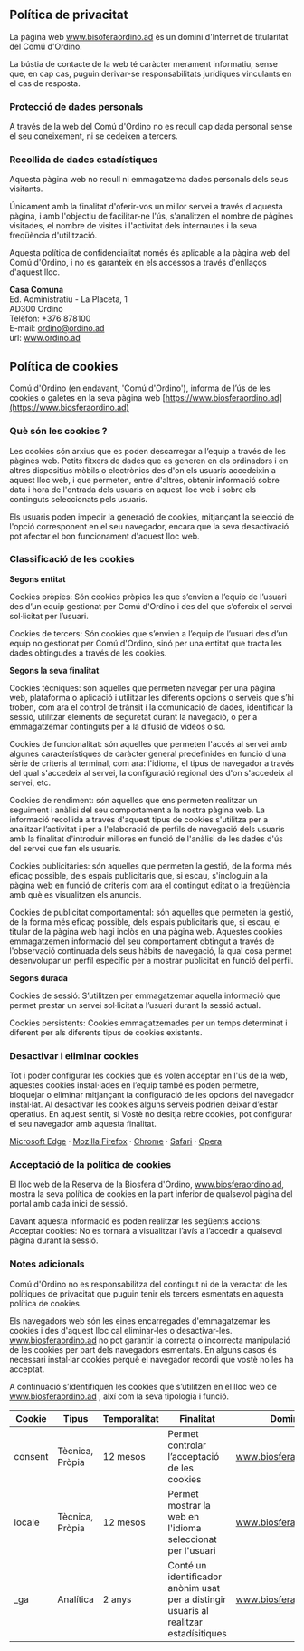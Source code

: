 ## Política de privacitat

La pàgina web www.bisoferaordino.ad és un domini d'Internet de titularitat del Comú d'Ordino.

La bústia de contacte de la web té caràcter merament informatiu, sense que, en cap cas, puguin derivar-se responsabilitats jurídiques vinculants en el cas de resposta.

### Protecció de dades personals

A través de la web del Comú d'Ordino no es recull cap dada personal sense el seu coneixement, ni se cedeixen a tercers.

### Recollida de dades estadístiques

Aquesta pàgina web no recull ni emmagatzema dades personals dels seus visitants.

Únicament amb la finalitat d'oferir-vos un millor servei a través d'aquesta pàgina, i amb l'objectiu de facilitar-ne l'ús, s'analitzen el nombre de pàgines visitades, el nombre de visites i l'activitat dels internautes i la seva freqüència d'utilització.

Aquesta política de confidencialitat només és aplicable a la pàgina web del Comú d'Ordino, i no es garanteix en els accessos a través d'enllaços d'aquest lloc.

**Casa Comuna**  
Ed. Administratiu - La Placeta, 1  
AD300 Ordino  
Telèfon: +376 878100  
E-mail: ordino@ordino.ad  
url: www.ordino.ad  

## Política de cookies

Comú d'Ordino (en endavant, 'Comú d'Ordino'), informa de l’ús de les cookies o galetes en la seva pàgina web [https://www.biosferaordino.ad](https://www.biosferaordino.ad)

### Què són les cookies ?

Les cookies són arxius que es poden descarregar a l’equip a través de les pàgines web. Petits fitxers de dades que es generen en els ordinadors i en altres dispositius mòbils o electrònics des d'on els usuaris accedeixin a aquest lloc web, i que permeten, entre d'altres, obtenir informació sobre data i hora de l'entrada dels usuaris en aquest lloc web i sobre els continguts seleccionats pels usuaris.

Els usuaris poden impedir la generació de cookies, mitjançant la selecció de l'opció corresponent en el seu navegador, encara que la seva desactivació pot afectar el bon funcionament d'aquest lloc web.

### Classificació de les cookies

**Segons entitat**

Cookies pròpies: Són cookies pròpies les que s’envien a l’equip de l’usuari des d’un equip gestionat per Comú d'Ordino i des del que s’ofereix el servei sol·licitat per l’usuari.

Cookies de tercers: Són cookies que s’envien a l’equip de l’usuari des d’un equip no gestionat per Comú d'Ordino, sinó per una entitat que tracta les dades obtingudes a través de les cookies.

**Segons la seva finalitat**

Cookies tècniques: són aquelles que permeten navegar per una pàgina web, plataforma o aplicació i utilitzar les diferents opcions o serveis que s’hi troben, com ara el control de trànsit i la comunicació de dades, identificar la sessió, utilitzar elements de seguretat durant la navegació, o per a emmagatzemar continguts per a la difusió de vídeos o so.

Cookies de funcionalitat: són aquelles que permeten l'accés al servei amb algunes característiques de caràcter general predefinides en funció d'una sèrie de criteris al terminal, com ara: l'idioma, el tipus de navegador a través del qual s'accedeix al servei, la configuració regional des d'on s'accedeix al servei, etc.

Cookies de rendiment: són aquelles que ens permeten realitzar un seguiment i anàlisi del seu comportament a la nostra pàgina web. La informació recollida a través d'aquest tipus de cookies s'utilitza per a analitzar l’activitat i per a l'elaboració de perfils de navegació dels usuaris amb la finalitat d'introduir millores en funció de l'anàlisi de les dades d'ús del servei que fan els usuaris.

Cookies publicitàries: són aquelles que permeten la gestió, de la forma més eficaç possible, dels espais publicitaris que, si escau, s'incloguin a la pàgina web en funció de criteris com ara el contingut editat o la freqüència amb què es visualitzen els anuncis.

Cookies de publicitat comportamental: són aquelles que permeten la gestió, de la forma més eficaç possible, dels espais publicitaris que, si escau, el titular de la pàgina web hagi inclòs en una pàgina web. Aquestes cookies emmagatzemen informació del seu comportament obtingut a través de l'observació continuada dels seus hàbits de navegació, la qual cosa permet desenvolupar un perfil específic per a mostrar publicitat en funció del perfil.

**Segons durada**

Cookies de sessió: S’utilitzen per emmagatzemar aquella informació que permet prestar un servei sol·licitat a l’usuari durant la sessió actual.

Cookies persistents: Cookies emmagatzemades per un temps determinat i diferent per als diferents tipus de cookies existents.

### Desactivar i eliminar cookies

Tot i poder configurar les cookies que es volen acceptar en l'ús de la web, aquestes cookies instal·lades en l’equip també es poden permetre, bloquejar o eliminar mitjançant la configuració de les opcions del navegador instal·lat. Al desactivar les cookies alguns serveis podrien deixar d’estar operatius. En aquest sentit, si Vostè no desitja rebre cookies, pot configurar el seu navegador amb aquesta finalitat.

[Microsoft Edge](https://support.microsoft.com/es-es/help/4468242/microsoft-edge-browsing-data-and-privacy-microsoft-privacy) · [Mozilla Firefox](https://support.mozilla.org/ca/kb/activa-i-desactiva-les-galetes-que-les-pagines-web) · [Chrome](https://support.google.com/accounts/answer/61416?hl=ca) · [Safari](https://support.apple.com/ca-es/guide/safari/sfri11471/mac) · [Opera](https://help.opera.com/en/latest/web-preferences/#cookies)

### Acceptació de la política de cookies

El lloc web de la Reserva de la Biosfera d'Ordino, www.biosferaordino.ad, mostra la seva política de cookies en la part inferior de qualsevol pàgina del portal amb cada inici de sessió.

Davant aquesta informació es poden realitzar les següents accions:
Acceptar cookies: No es tornarà a visualitzar l’avís a l’accedir a qualsevol pàgina durant la sessió.

### Notes adicionals

Comú d'Ordino no es responsabilitza del contingut ni de la veracitat de les polítiques de privacitat que puguin tenir els tercers esmentats en aquesta política de cookies.

Els navegadors web són les eines encarregades d'emmagatzemar les cookies i des d'aquest lloc cal eliminar-les o desactivar-les. www.biosferaordino.ad no pot garantir la correcta o incorrecta manipulació de les cookies per part dels navegadors esmentats. En alguns casos és necessari instal·lar cookies perquè el navegador recordi que vostè no les ha acceptat.

A continuació s’identifiquen les cookies que s’utilitzen en el lloc web de www.biosferaordino.ad , així com la seva tipologia i funció.

| Cookie | Tipus | Temporalitat | Finalitat | Domini |
| --- | --- | --- | --- | --- |
| consent | Tècnica, Pròpia | 12 mesos | Permet controlar l’acceptació de les cookies | www.biosferaordino.ad |
| locale | Tècnica, Pròpia | 12 mesos | Permet mostrar la web en l'idioma seleccionat per l'usuari | www.biosferaordino.ad |
| _ga | Analítica | 2 anys | Conté un identificador anònim usat per a distingir usuaris al realitzar estadísitiques | www.biosferaordino.ad |

